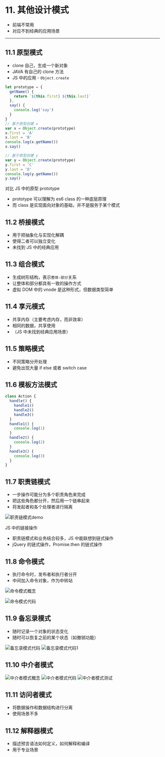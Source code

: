 # 11. 其他设计模式

- 前端不常用
- 对应不到经典的应用场景

---

## 11.1 原型模式

- clone 自己，生成一个新对象
- JAVA 有自己的 clone 方法
- JS 中的应用 - `Object.create`

```js
let prototype = {
  getName() {
    return `${this.first} ${this.last}`
  },
  say() {
    console.log('say')
  }
}
// 基于原型创建 x
var x = Object.create(prototype)
x.first = 'A'
x.last = 'B'
console.log(x.getName())
x.say()

// 基于原型创建 y
var y = Object.create(prototype)
y.first = 'C'
y.last = 'D'
console.log(y.getName())
y.say()
```

对比 JS 中的原型 prototype

- prototype 可以理解为 es6 class 的一种底层原理
- 而 class 是实现面向对象的基础，并不是服务于某个模式

## 11.2 桥接模式

- 用于把抽象化与实现化解耦
- 使得二者可以独立变化
- 未找到 JS 中的经典应用

## 11.3 组合模式

- 生成树形结构，表示`整体-部分`关系
- 让整体和部分都具有一致的操作方式
- 虚拟 DOM 中的 vnode 是这种形式，但数据类型简单

## 11.4 享元模式

- 共享内存（主要考虑内存，而非效率）
- 相同的数据，共享使用
- （JS 中未找到经典应用场景）

## 11.5 策略模式

- 不同策略分开处理
- 避免出现大量 if else 或者 switch case

## 11.6 模板方法模式

```js
class Action {
  handle() {
    handle1()
    handle2()
    handle3()
  }
  handle1() {
    console.log(1)
  }
  handle2() {
    console.log(2)
  }
  handle3() {
    console.log(3)
  }
}
```

## 11.7 职责链模式

- 一步操作可能分为多个职责角色来完成
- 把这些角色都分开，然后用一个链串起来
- 将发起者和各个处理者进行隔离

![职责链模式demo](images/职责链模式demo.png)

JS 中的链接操作

- 职责链模式和业务结合较多，JS 中能联想到链式操作
- jQuery 的链式操作，Promise.then 的链式操作

## 11.8 命令模式

- 执行命令时，发布者和执行者分开
- 中间加入命令对象，作为中转站

![命令模式概念](images/命令模式概念.png)

![命令模式代码](images/命令模式代码.png)

## 11.9 备忘录模式

- 随时记录一个对象的状态变化
- 随时可以恢复之前的某个状态（如撤销功能）

![备忘录模式代码](images/备忘录模式代码.png)
![备忘录模式代码1](images/备忘录模式代码1.png)

## 11.10 中介者模式

![中介者模式概念](images/中介者模式概念.png)
![中介者模式代码](images/中介者模式代码.png)
![中介者模式测试](images/中介者模式测试.png)

## 11.11 访问者模式

- 将数据操作和数据结构进行分离
- 使用场景不多

## 11.12 解释器模式

- 描述预言语法如何定义，如何解释和编译
- 用于专业场景
